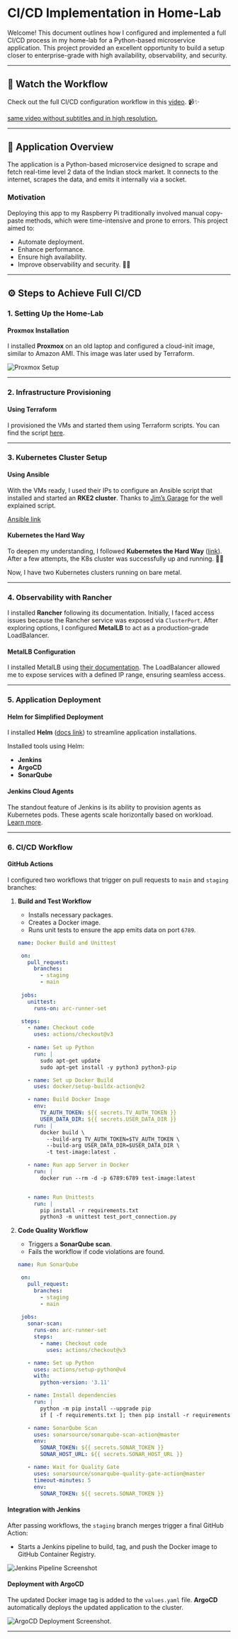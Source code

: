 # CI/CD Implementation in Home-Lab

Welcome! This document outlines how I configured and implemented a full CI/CD process in my home-lab for a Python-based microservice application. This project provided an excellent opportunity to build a setup closer to enterprise-grade with high availability, observability, and security.

---

## 🎥 Watch the Workflow

Check out the full CI/CD configuration workflow in this [video](https://www.youtube.com/watch?v=48VoodoVpuo). 📹✨

[same video without subtitles and in high resolution.](https://www.youtube.com/watch?v=eqJcqAufGxI)

---

## 📜 Application Overview

The application is a Python-based microservice designed to scrape and fetch real-time level 2 data of the Indian stock market. It connects to the internet, scrapes the data, and emits it internally via a socket.

### Motivation

Deploying this app to my Raspberry Pi traditionally involved manual copy-paste methods, which were time-intensive and prone to errors. This project aimed to:
- Automate deployment.
- Enhance performance.
- Ensure high availability.
- Improve observability and security. 🌟💡

---

## ⚙️ Steps to Achieve Full CI/CD

### 1. Setting Up the Home-Lab

#### Proxmox Installation
I installed **Proxmox** on an old laptop and configured a cloud-init image, similar to Amazon AMI. This image was later used by Terraform.

![Proxmox Setup](https://img.shields.io/badge/-Proxmox-E57000?logo=proxmox&logoColor=white&style=for-the-badge)

---

### 2. Infrastructure Provisioning

#### Using Terraform
I provisioned the VMs and started them using Terraform scripts. You can find the script [here](https://github.com/DarkKing105/artifact/blob/main/terraform/main.tf).

---

### 3. Kubernetes Cluster Setup

#### Using Ansible
With the VMs ready, I used their IPs to configure an Ansible script that installed and started an **RKE2 cluster**. Thanks to [Jim’s Garage](https://github.com/JamesTurland/JimsGarage) for the well explained script. 

[Ansible link](https://github.com/DarkKing105/artifact/tree/main/ansible)

#### Kubernetes the Hard Way
To deepen my understanding, I followed **Kubernetes the Hard Way** ([link](https://github.com/kelseyhightower/kubernetes-the-hard-way)). After a few attempts, the K8s cluster was successfully up and running. 🚀😅

Now, I have two Kubernetes clusters running on bare metal.

---

### 4. Observability with Rancher

I installed **Rancher** following its documentation. Initially, I faced access issues because the Rancher service was exposed via `ClusterPort`. After exploring options, I configured **MetalLB** to act as a production-grade LoadBalancer.

#### MetalLB Configuration
I installed MetalLB using [their documentation](https://metallb.universe.tf/installation/). The LoadBalancer allowed me to expose services with a defined IP range, ensuring seamless access.

---

### 5. Application Deployment

#### Helm for Simplified Deployment
I installed **Helm** ([docs link](https://helm.sh/docs/intro/install/)) to streamline application installations.

Installed tools using Helm:
- **Jenkins**
- **ArgoCD**
- **SonarQube**

#### Jenkins Cloud Agents
The standout feature of Jenkins is its ability to provision agents as Kubernetes pods. These agents scale horizontally based on workload. [Learn more](https://plugins.jenkins.io/kubernetes/).

---

### 6. CI/CD Workflow

#### GitHub Actions
I configured two workflows that trigger on pull requests to `main` and `staging` branches:

1. **Build and Test Workflow**
   - Installs necessary packages.
   - Creates a Docker image.
   - Runs unit tests to ensure the app emits data on port `6789`.
   ```yaml
   name: Docker Build and Unittest

    on:
      pull_request:
        branches:
          - staging
          - main
    
    jobs:
      unittest:
        runs-on: arc-runner-set

    steps:
      - name: Checkout code
        uses: actions/checkout@v3
      
      - name: Set up Python
        run: |
          sudo apt-get update
          sudo apt-get install -y python3 python3-pip

      - name: Set up Docker Build
        uses: docker/setup-buildx-action@v2

      - name: Build Docker Image
        env:
          TV_AUTH_TOKEN: ${{ secrets.TV_AUTH_TOKEN }}
          USER_DATA_DIR: ${{ secrets.USER_DATA_DIR }}
        run: |
          docker build \
            --build-arg TV_AUTH_TOKEN=$TV_AUTH_TOKEN \
            --build-arg USER_DATA_DIR=$USER_DATA_DIR \
            -t test-image:latest .

      - name: Run app Server in Docker
        run: |
          docker run --rm -d -p 6789:6789 test-image:latest


      - name: Run Unittests 
        run: |
          pip install -r requirements.txt
          python3 -m unittest test_port_connection.py
   ```

2. **Code Quality Workflow**
   - Triggers a **SonarQube scan**.
   - Fails the workflow if code violations are found.
   ```yaml
   name: Run SonarQube

    on:
      pull_request:
        branches:
          - staging
          - main
    
    jobs:
      sonar-scan:
        runs-on: arc-runner-set
        steps:
          - name: Checkout code
            uses: actions/checkout@v3

      - name: Set up Python
        uses: actions/setup-python@v4
        with:
          python-version: '3.11'

      - name: Install dependencies
        run: |
          python -m pip install --upgrade pip
          if [ -f requirements.txt ]; then pip install -r requirements.txt; fi

      - name: SonarQube Scan
        uses: sonarsource/sonarqube-scan-action@master
        env:
          SONAR_TOKEN: ${{ secrets.SONAR_TOKEN }}
          SONAR_HOST_URL: ${{ secrets.SONAR_HOST_URL }}

      - name: Wait for Quality Gate
        uses: sonarsource/sonarqube-quality-gate-action@master
        timeout-minutes: 5
        env:
          SONAR_TOKEN: ${{ secrets.SONAR_TOKEN }}
   ```

#### Integration with Jenkins
After passing workflows, the `staging` branch merges trigger a final GitHub Action:
- Starts a Jenkins pipeline to build, tag, and push the Docker image to GitHub Container Registry.

![Jenkins Pipeline Screenshot](https://github.com/DarkKing105/artifact/blob/main/Images/Screenshot%202025-01-03%20153015.png)

#### Deployment with ArgoCD
The updated Docker image tag is added to the `values.yaml` file. **ArgoCD** automatically deploys the updated application to the cluster.

![ArgoCD Deployment Screenshot](https://github.com/DarkKing105/artifact/blob/main/Images/Screenshot%202025-01-02%20211555.png).

---

